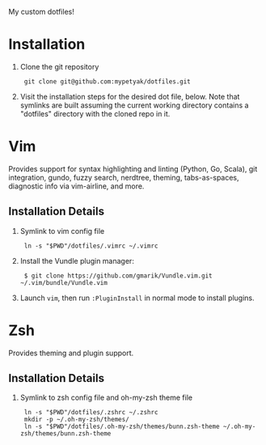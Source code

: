 My custom dotfiles!

# Installation
1. Clone the git repository

        git clone git@github.com:mypetyak/dotfiles.git

2. Visit the installation steps for the desired dot file, below. Note that symlinks are built assuming the current working directory contains a "dotfiles" directory with the cloned repo in it.

# Vim

Provides support for syntax highlighting and linting (Python, Go, Scala), git
integration, gundo, fuzzy search, nerdtree, theming,
tabs-as-spaces, diagnostic info via vim-airline, and more.

## Installation Details
1. Symlink to vim config file

        ln -s "$PWD"/dotfiles/.vimrc ~/.vimrc

2. Install the Vundle plugin manager:

        $ git clone https://github.com/gmarik/Vundle.vim.git ~/.vim/bundle/Vundle.vim
    
3. Launch `vim`, then run `:PluginInstall` in normal mode to install plugins.

# Zsh

Provides theming and plugin support.

## Installation Details
1. Symlink to zsh config file and oh-my-zsh theme file

        ln -s "$PWD"/dotfiles/.zshrc ~/.zshrc
        mkdir -p ~/.oh-my-zsh/themes/
        ln -s "$PWD"/dotfiles/.oh-my-zsh/themes/bunn.zsh-theme ~/.oh-my-zsh/themes/bunn.zsh-theme
